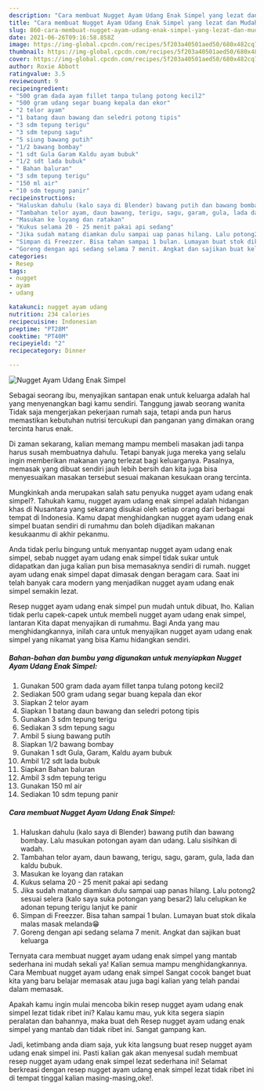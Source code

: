 ```yaml
---
description: "Cara membuat Nugget Ayam Udang Enak Simpel yang lezat dan Mudah Dibuat"
title: "Cara membuat Nugget Ayam Udang Enak Simpel yang lezat dan Mudah Dibuat"
slug: 860-cara-membuat-nugget-ayam-udang-enak-simpel-yang-lezat-dan-mudah-dibuat
date: 2021-06-26T09:16:58.858Z
image: https://img-global.cpcdn.com/recipes/5f203a40501aed50/680x482cq70/nugget-ayam-udang-enak-simpel-foto-resep-utama.jpg
thumbnail: https://img-global.cpcdn.com/recipes/5f203a40501aed50/680x482cq70/nugget-ayam-udang-enak-simpel-foto-resep-utama.jpg
cover: https://img-global.cpcdn.com/recipes/5f203a40501aed50/680x482cq70/nugget-ayam-udang-enak-simpel-foto-resep-utama.jpg
author: Roxie Abbott
ratingvalue: 3.5
reviewcount: 9
recipeingredient:
- "500 gram dada ayam fillet tanpa tulang potong kecil2"
- "500 gram udang segar buang kepala dan ekor"
- "2 telor ayam"
- "1 batang daun bawang dan seledri potong tipis"
- "3 sdm tepung terigu"
- "3 sdm tepung sagu"
- "5 siung bawang putih"
- "1/2 bawang bombay"
- "1 sdt Gula Garam Kaldu ayam bubuk"
- "1/2 sdt lada bubuk"
- " Bahan baluran"
- "3 sdm tepung terigu"
- "150 ml air"
- "10 sdm tepung panir"
recipeinstructions:
- "Haluskan dahulu (kalo saya di Blender) bawang putih dan bawang bombay. Lalu masukan potongan ayam dan udang. Lalu sisihkan di wadah."
- "Tambahan telor ayam, daun bawang, terigu, sagu, garam, gula, lada dan kaldu bubuk."
- "Masukan ke loyang dan ratakan"
- "Kukus selama 20 - 25 menit pakai api sedang"
- "Jika sudah matang diamkan dulu sampai uap panas hilang. Lalu potong2 sesuai selera (kalo saya suka potongan yang besar2) lalu celupkan ke adonan tepung terigu lanjut ke panir"
- "Simpan di Freezzer. Bisa tahan sampai 1 bulan. Lumayan buat stok dikala malas masak melanda😁"
- "Goreng dengan api sedang selama 7 menit. Angkat dan sajikan buat keluarga"
categories:
- Resep
tags:
- nugget
- ayam
- udang

katakunci: nugget ayam udang 
nutrition: 234 calories
recipecuisine: Indonesian
preptime: "PT28M"
cooktime: "PT40M"
recipeyield: "2"
recipecategory: Dinner

---
```



![Nugget Ayam Udang Enak Simpel](https://img-global.cpcdn.com/recipes/5f203a40501aed50/680x482cq70/nugget-ayam-udang-enak-simpel-foto-resep-utama.jpg)

Sebagai seorang ibu, menyajikan santapan enak untuk keluarga adalah hal yang menyenangkan bagi kamu sendiri. Tanggung jawab seorang  wanita Tidak saja mengerjakan pekerjaan rumah saja, tetapi anda pun harus memastikan kebutuhan nutrisi tercukupi dan panganan yang dimakan orang tercinta harus enak.

Di zaman  sekarang, kalian memang mampu membeli masakan jadi tanpa harus susah membuatnya dahulu. Tetapi banyak juga mereka yang selalu ingin memberikan makanan yang terlezat bagi keluarganya. Pasalnya, memasak yang dibuat sendiri jauh lebih bersih dan kita juga bisa menyesuaikan masakan tersebut sesuai makanan kesukaan orang tercinta. 



Mungkinkah anda merupakan salah satu penyuka nugget ayam udang enak simpel?. Tahukah kamu, nugget ayam udang enak simpel adalah hidangan khas di Nusantara yang sekarang disukai oleh setiap orang dari berbagai tempat di Indonesia. Kamu dapat menghidangkan nugget ayam udang enak simpel buatan sendiri di rumahmu dan boleh dijadikan makanan kesukaanmu di akhir pekanmu.

Anda tidak perlu bingung untuk menyantap nugget ayam udang enak simpel, sebab nugget ayam udang enak simpel tidak sukar untuk didapatkan dan juga kalian pun bisa memasaknya sendiri di rumah. nugget ayam udang enak simpel dapat dimasak dengan beragam cara. Saat ini telah banyak cara modern yang menjadikan nugget ayam udang enak simpel semakin lezat.

Resep nugget ayam udang enak simpel pun mudah untuk dibuat, lho. Kalian tidak perlu capek-capek untuk membeli nugget ayam udang enak simpel, lantaran Kita dapat menyajikan di rumahmu. Bagi Anda yang mau menghidangkannya, inilah cara untuk menyajikan nugget ayam udang enak simpel yang nikamat yang bisa Kamu hidangkan sendiri.

<!--inarticleads1-->

##### Bahan-bahan dan bumbu yang digunakan untuk menyiapkan Nugget Ayam Udang Enak Simpel:

1. Gunakan 500 gram dada ayam fillet tanpa tulang potong kecil2
1. Sediakan 500 gram udang segar buang kepala dan ekor
1. Siapkan 2 telor ayam
1. Siapkan 1 batang daun bawang dan seledri potong tipis
1. Gunakan 3 sdm tepung terigu
1. Sediakan 3 sdm tepung sagu
1. Ambil 5 siung bawang putih
1. Siapkan 1/2 bawang bombay
1. Gunakan 1 sdt Gula, Garam, Kaldu ayam bubuk
1. Ambil 1/2 sdt lada bubuk
1. Siapkan  Bahan baluran
1. Ambil 3 sdm tepung terigu
1. Gunakan 150 ml air
1. Sediakan 10 sdm tepung panir




<!--inarticleads2-->

##### Cara membuat Nugget Ayam Udang Enak Simpel:

1. Haluskan dahulu (kalo saya di Blender) bawang putih dan bawang bombay. Lalu masukan potongan ayam dan udang. Lalu sisihkan di wadah.
1. Tambahan telor ayam, daun bawang, terigu, sagu, garam, gula, lada dan kaldu bubuk.
1. Masukan ke loyang dan ratakan
1. Kukus selama 20 - 25 menit pakai api sedang
1. Jika sudah matang diamkan dulu sampai uap panas hilang. Lalu potong2 sesuai selera (kalo saya suka potongan yang besar2) lalu celupkan ke adonan tepung terigu lanjut ke panir
1. Simpan di Freezzer. Bisa tahan sampai 1 bulan. Lumayan buat stok dikala malas masak melanda😁
1. Goreng dengan api sedang selama 7 menit. Angkat dan sajikan buat keluarga




Ternyata cara membuat nugget ayam udang enak simpel yang mantab sederhana ini mudah sekali ya! Kalian semua mampu menghidangkannya. Cara Membuat nugget ayam udang enak simpel Sangat cocok banget buat kita yang baru belajar memasak atau juga bagi kalian yang telah pandai dalam memasak.

Apakah kamu ingin mulai mencoba bikin resep nugget ayam udang enak simpel lezat tidak ribet ini? Kalau kamu mau, yuk kita segera siapin peralatan dan bahannya, maka buat deh Resep nugget ayam udang enak simpel yang mantab dan tidak ribet ini. Sangat gampang kan. 

Jadi, ketimbang anda diam saja, yuk kita langsung buat resep nugget ayam udang enak simpel ini. Pasti kalian gak akan menyesal sudah membuat resep nugget ayam udang enak simpel lezat sederhana ini! Selamat berkreasi dengan resep nugget ayam udang enak simpel lezat tidak ribet ini di tempat tinggal kalian masing-masing,oke!.

